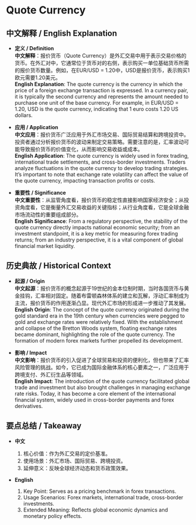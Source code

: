 # Quote Currency

## 中文解释 / English Explanation

* **定义 / Definition**  
  **中文解释**：报价货币（Quote Currency）是外汇交易中用于表示交易价格的货币。在外汇对中，它通常位于货币对的右侧，表示购买一单位基础货币所需的报价货币数量。例如，在EUR/USD = 1.20中，USD是报价货币，表示购买1欧元需要1.20美元。  
  **English Explanation**: The quote currency is the currency in which the price of a foreign exchange transaction is expressed. In a currency pair, it is typically the second currency and represents the amount needed to purchase one unit of the base currency. For example, in EUR/USD = 1.20, USD is the quote currency, indicating that 1 euro costs 1.20 US dollars.

* **应用 / Application**  
  **中文应用**：报价货币广泛应用于外汇市场交易、国际贸易结算和跨境投资中。投资者通过分析报价货币的波动来制定交易策略。需要注意的是，汇率波动可能导致报价货币的价值变化，从而影响交易收益或成本。  
  **English Application**: The quote currency is widely used in forex trading, international trade settlements, and cross-border investments. Traders analyze fluctuations in the quote currency to develop trading strategies. It’s important to note that exchange rate volatility can affect the value of the quote currency, impacting transaction profits or costs.

* **重要性 / Significance**  
  **中文重要性**：从监管角度看，报价货币的稳定性直接影响国家经济安全；从投资角度看，它是衡量外汇交易收益的关键指标；从行业角度看，它是全球金融市场流动性的重要组成部分。  
  **English Significance**: From a regulatory perspective, the stability of the quote currency directly impacts national economic security; from an investment standpoint, it is a key metric for measuring forex trading returns; from an industry perspective, it is a vital component of global financial market liquidity.

## 历史典故 / Historical Context

* **起源 / Origin**  
  **中文起源**：报价货币的概念起源于19世纪的金本位制时期，当时各国货币与黄金挂钩，汇率相对固定。随着布雷顿森林体系的建立和瓦解，浮动汇率制成为主流，报价货币的作用逐渐凸显。现代外汇市场的形成进一步推动了其发展。  
  **English Origin**: The concept of the quote currency originated during the gold standard era in the 19th century when currencies were pegged to gold and exchange rates were relatively fixed. With the establishment and collapse of the Bretton Woods system, floating exchange rates became dominant, highlighting the role of the quote currency. The formation of modern forex markets further propelled its development.

* **影响 / Impact**  
  **中文影响**：报价货币的引入促进了全球贸易和投资的便利化，但也带来了汇率风险管理的挑战。如今，它已成为国际金融体系的核心要素之一，广泛应用于跨境支付、外汇衍生品等领域。  
  **English Impact**: The introduction of the quote currency facilitated global trade and investment but also brought challenges in managing exchange rate risks. Today, it has become a core element of the international financial system, widely used in cross-border payments and forex derivatives.

## 要点总结 / Takeaway

* **中文**  
  1. 核心价值：作为外汇交易的定价基准。
  2. 使用场景：外汇市场、国际贸易、跨境投资。
  3. 延伸意义：反映全球经济动态和货币政策效果。

* **English**  
  1. Key Point: Serves as a pricing benchmark in forex transactions.
  2. Usage Scenarios: Forex markets, international trade, cross-border investments.
  3. Extended Meaning: Reflects global economic dynamics and monetary policy effects.